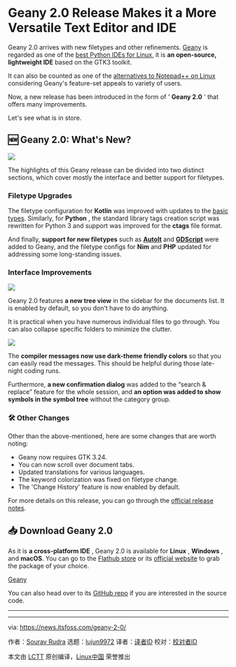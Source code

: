 [#]: subject: "Geany 2.0 Release Makes it a More Versatile Text Editor and IDE"
[#]: via: "https://news.itsfoss.com/geany-2-0/"
[#]: author: "Sourav Rudra https://news.itsfoss.com/author/sourav/"
[#]: collector: "lujun9972/lctt-scripts-1693450080"
[#]: translator: "geekpi"
[#]: reviewer: " "
[#]: publisher: " "
[#]: url: " "

Geany 2.0 Release Makes it a More Versatile Text Editor and IDE
======
Geany 2.0 arrives with new filetypes and other refinements.
[Geany][1] is regarded as one of the [best Python IDEs for Linux][2], it is **an open-source, lightweight IDE** based on the GTK3 toolkit.

It can also be counted as one of the [alternatives to Notepad++ on Linux][3] considering Geany's feature-set appeals to variety of users.

Now, a new release has been introduced in the form of ' **Geany 2.0** ' that offers many improvements.

Let's see what is in store.

## 🆕 Geany 2.0: What's New?

![][4]

The highlights of this Geany release can be divided into two distinct sections, which cover mostly the interface and better support for filetypes.

### Filetype Upgrades

The filetype configuration for **Kotlin** was improved with updates to the [basic types][5]. Similarly, for **Python** , the standard library tags creation script was rewritten for Python 3 and support was improved for the **ctags** file format.

And finally, **support for new filetypes** such as [**AutoIt**][6] and [**GDScript**][7] were added to Geany, and the filetype configs for **Nim** and **PHP** updated for addressing some long-standing issues.

### Interface Improvements

![][8]

Geany 2.0 features **a new tree view** in the sidebar for the documents list. It is enabled by default, so you don't have to do anything.

It is practical when you have numerous individual files to go through. You can also collapse specific folders to minimize the clutter.

![][9]

The **compiler messages now use dark-theme friendly colors** so that you can easily read the messages. This should be helpful during those late-night coding runs.

Furthermore, **a new confirmation dialog** was added to the “search & replace” feature for the whole session, and **an option was added to show symbols in the symbol tree** without the category group.

### 🛠️ Other Changes

Other than the above-mentioned, here are some changes that are worth noting:

  * Geany now requires GTK 3.24.
  * You can now scroll over document tabs.
  * Updated translations for various languages.
  * The keyword colorization was fixed on filetype change.
  * The 'Change History' feature is now enabled by default.



For more details on this release, you can go through the [official release notes][10].

## 📥 Download Geany 2.0

As it is **a cross-platform IDE** , Geany 2.0 is available for **Linux** , **Windows** , and **macOS**. You can go to the [Flathub store][11] or its [official website][12] to grab the package of your choice.

[Geany][12]

You can also head over to its [GitHub repo][13] if you are interested in the source code.

* * *

--------------------------------------------------------------------------------

via: https://news.itsfoss.com/geany-2-0/

作者：[Sourav Rudra][a]
选题：[lujun9972][b]
译者：[译者ID](https://github.com/译者ID)
校对：[校对者ID](https://github.com/校对者ID)

本文由 [LCTT](https://github.com/LCTT/TranslateProject) 原创编译，[Linux中国](https://linux.cn/) 荣誉推出

[a]: https://news.itsfoss.com/author/sourav/
[b]: https://github.com/lujun9972
[1]: https://www.geany.org/
[2]: https://itsfoss.com/best-python-ides-linux/
[3]: https://itsfoss.com/notepad-alternatives-for-linux/
[4]: https://news.itsfoss.com/content/images/2023/10/Geany_2.0_1.png
[5]: https://kotlinlang.org/docs/basic-types.html
[6]: https://en.wikipedia.org/wiki/AutoIt
[7]: https://docs.godotengine.org/en/stable/tutorials/scripting/gdscript/index.html
[8]: https://news.itsfoss.com/content/images/2023/10/Geany_2.0_2.png
[9]: https://news.itsfoss.com/content/images/2023/10/Geany_2.0_3.png
[10]: https://www.geany.org/documentation/releasenotes/
[11]: https://flathub.org/apps/org.geany.Geany
[12]: https://www.geany.org/download/releases/
[13]: https://github.com/geany/geany
